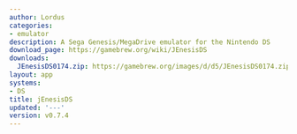 ```yaml
---
author: Lordus
categories:
- emulator
description: A Sega Genesis/MegaDrive emulator for the Nintendo DS
download_page: https://gamebrew.org/wiki/JEnesisDS
downloads:
  JEnesisDS0174.zip: https://gamebrew.org/images/d/d5/JEnesisDS0174.zip
layout: app
systems:
- DS
title: jEnesisDS
updated: '---'
version: v0.7.4
---
```

